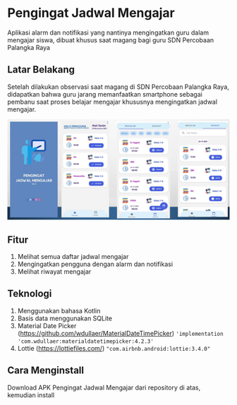 # Pengingat Jadwal Mengajar 
Aplikasi alarm dan notifikasi yang nantinya mengingatkan guru dalam mengajar siswa, dibuat khusus saat magang bagi guru SDN Percobaan Palangka Raya

## Latar Belakang
Setelah dilakukan observasi saat magang di SDN Percobaan Palangka Raya, didapatkan bahwa guru jarang memanfaatkan smartphone sebagai pembanu saat proses belajar mengajar khususnya mengingatkan jadwal mengajar.

![Gambar Pengingat Jadwal Mengajar](https://github.com/kiohio707/Pengingat-Jadwal/blob/master/Hasil.JPG)

## Fitur
1. Melihat semua daftar jadwal mengajar 
2. Mengingatkan pengguna dengan alarm dan notifikasi
3. Melihat riwayat mengajar

## Teknologi
1. Menggunakan bahasa Kotlin
2. Basis data menggunakan SQLite
3. Material Date Picker (https://github.com/wdullaer/MaterialDateTimePicker)
   `'implementation 'com.wdullaer:materialdatetimepicker:4.2.3'`
4. Lottie (https://lottiefiles.com/)
   `"com.airbnb.android:lottie:3.4.0"`
   
## Cara Menginstall
Download APK Pengingat Jadwal Mengajar dari repository di atas, kemudian install
